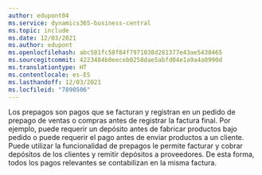 ```yaml
---
author: edupont04
ms.service: dynamics365-business-central
ms.topic: include
ms.date: 12/03/2021
ms.author: edupont
ms.openlocfilehash: abc581fc58f84f7971038d281377e43ae5438465
ms.sourcegitcommit: 4223484b0eeceb0258dae5abfd04e1a9a4a0990d
ms.translationtype: HT
ms.contentlocale: es-ES
ms.lasthandoff: 12/03/2021
ms.locfileid: "7890506"
---
```

Los prepagos son pagos que se facturan y registran en un pedido de prepago de ventas o compras antes de registrar la factura final. Por ejemplo, puede requerir un depósito antes de fabricar productos bajo pedido o puede requerir el pago antes de enviar productos a un cliente. Puede utilizar la funcionalidad de prepagos le permite facturar y cobrar depósitos de los clientes y remitir depósitos a proveedores. De esta forma, todos los pagos relevantes se contabilizan en la misma factura.  
